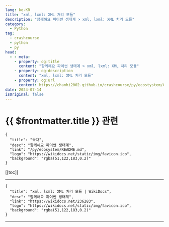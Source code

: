 ```yaml
---
lang: ko-KR
title: "xml, lxml: XML 처리 모듈"
description: "함께해요 파이썬 생태계 > xml, lxml: XML 처리 모듈"
category:
  - Python
tag: 
  - crashcourse
  - python
  - py
head:
  - - meta:
    - property: og:title
      content: "함께해요 파이썬 생태계 > xml, lxml: XML 처리 모듈"
    - property: og:description
      content: "xml, lxml: XML 처리 모듈"
    - property: og:url
      content: https://chanhi2002.github.io/crashcourse/py/ecostystem/08/xml.html
date: 2024-07-14
isOriginal: false
---
```


# {{ $frontmatter.title }} 관련

```component VPCard
{
  "title": "목차",
  "desc": "함께해요 파이썬 생태계",
  "link": "/py/ecosystem/README.md",
  "logo": "https://wikidocs.net/static/img/favicon.ico",
  "background": "rgba(51,122,183,0.2)"
}
```

[[toc]]

---

```component VPCard
{
  "title": "xml, lxml: XML 처리 모듈 | WikiDocs",
  "desc": "함께해요 파이썬 생태계",
  "link": "https://wikidocs.net/236283",
  "logo": "https://wikidocs.net/static/img/favicon.ico",
  "background": "rgba(51,122,183,0.2)"
}
```

<!-- TODO: 작성 -->

---

<TagLinks />